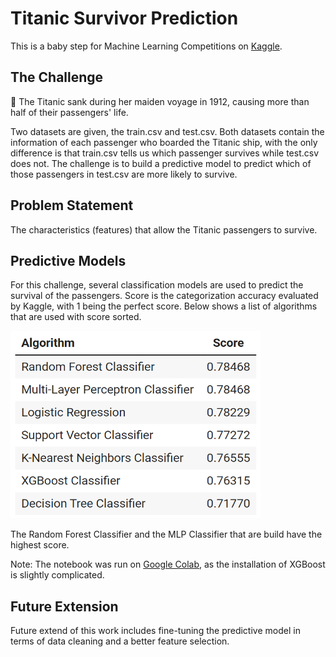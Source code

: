 # Titanic Survivor Prediction

This is a baby step for Machine Learning Competitions on [Kaggle](https://www.kaggle.com/c/titanic/overview). 

## The Challenge

🚢 The Titanic sank during her maiden voyage in 1912, causing more than half of their passengers' life.

Two datasets are given, the train.csv and test.csv. Both datasets contain the information of each passenger who boarded the Titanic ship, with the only difference is that train.csv tells us which passenger survives while test.csv does not. The challenge is to build a predictive model to predict which of those passengers in test.csv are more likely to survive.



## Problem Statement

The characteristics (features) that allow the Titanic passengers to survive. 



## Predictive Models

For this challenge, several classification models are used to predict the survival of the passengers. Score is the categorization accuracy evaluated by Kaggle, with 1 being the perfect score. Below shows a list of algorithms that are used with score sorted.



<img src="img/score.PNG" alt="score" width="400" height="300">



The Random Forest Classifier and the MLP Classifier that are build have the highest score.

Note: The notebook was run on [Google Colab](https://colab.research.google.com/notebooks/intro.ipynb), as the installation of XGBoost is slightly complicated.



## Future Extension

Future extend of this work includes fine-tuning the predictive model in terms of data cleaning and a better feature selection. 

